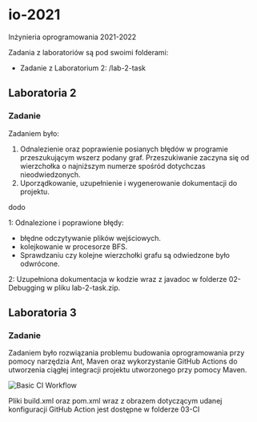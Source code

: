 # io-2021
Inżynieria oprogramowania 2021-2022

Zadania z laboratoriów są pod swoimi folderami:
- Zadanie z Laboratorium 2: /lab-2-task

## Laboratoria 2
### Zadanie
Zadaniem było:
1. Odnalezienie oraz poprawienie posianych błędów w programie
przeszukującym wszerz podany graf. Przeszukiwanie zaczyna się od
wierzchołka o najniższym numerze spośród dotychczas nieodwiedzonych.
2. Uporządkowanie, uzupełnienie i wygenerowanie dokumentacji do projektu.

dodo

1: Odnalezione i poprawione błędy:
- błędne odczytywanie plików wejściowych.
- kolejkowanie w procesorze BFS.
- Sprawdzaniu czy kolejne wierzchołki grafu są odwiedzone było odwrócone.

2: Uzupełniona dokumentacja w kodzie wraz z javadoc w folderze 02-Debugging w pliku lab-2-task.zip.

## Laboratoria 3
### Zadanie
Zadaniem było rozwiązania problemu budowania oprogramowania przy pomocy narzędzia 
Ant, Maven oraz wykorzystanie GitHub Actions do utworzenia ciągłej integracji projektu
utworzonego przy pomocy Maven.

![Basic CI Workflow](https://github.com/Mimikkk/io-2021/actions/workflows/maven-publish.yml/badge.svg)

Pliki build.xml oraz pom.xml wraz z obrazem dotyczącym udanej konfiguracji GitHub Action jest dostępne w folderze 03-CI 

